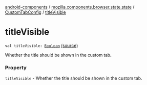 [android-components](../../index.md) / [mozilla.components.browser.state.state](../index.md) / [CustomTabConfig](index.md) / [titleVisible](./title-visible.md)

# titleVisible

`val titleVisible: `[`Boolean`](https://kotlinlang.org/api/latest/jvm/stdlib/kotlin/-boolean/index.html) [(source)](https://github.com/mozilla-mobile/android-components/blob/master/components/browser/state/src/main/java/mozilla/components/browser/state/state/CustomTabConfig.kt#L42)

Whether the title should be shown in the custom tab.

### Property

`titleVisible` - Whether the title should be shown in the custom tab.